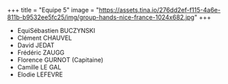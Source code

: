 +++
title = "Equipe 5"
image = "https://assets.tina.io/276dd2ef-f115-4a6e-811b-b9532ee5fc25/img/group-hands-nice-france-1024x682.jpg"
+++

* EquiSébastien BUCZYNSKI
* Clément CHAUVEL
* David JEDAT
* Frédéric ZAUGG
* Florence GURNOT (Capitaine)
* Camille LE GAL
* Elodie LEFEVRE
